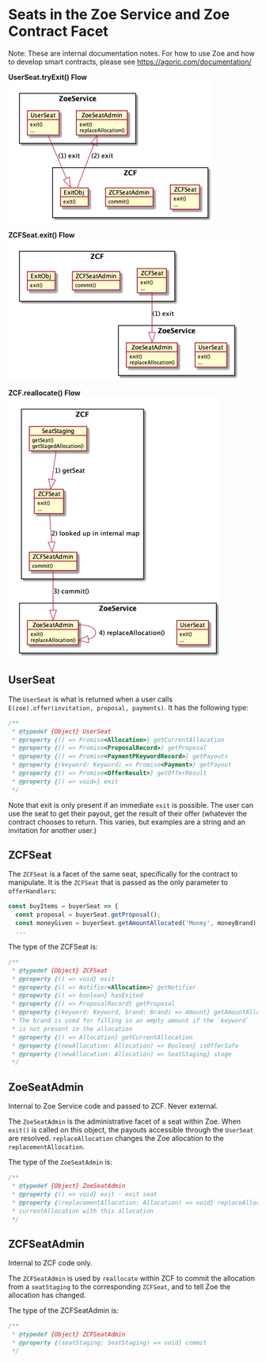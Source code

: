 # Seats in the Zoe Service and Zoe Contract Facet

Note: These are internal documentation notes. For how to use Zoe and
how to develop smart contracts, please see
https://agoric.com/documentation/


__UserSeat.tryExit() Flow__
![UserSeat Exit Flow](./user-seat-exit-flow.png)

__ZCFSeat.exit() Flow__
![ZCFSeat Exit Flow](./zcf-seat-exit-flow.png)

__ZCF.reallocate() Flow__
![ZCF Reallocate Flow](./zcf-reallocate-flow.png)


## UserSeat 

The `UserSeat` is what is returned when a user calls
`E(zoe).offer(invitation, proposal, payments)`. It has the following
type:

```js
/**
 * @typedef {Object} UserSeat
 * @property {() => Promise<Allocation>} getCurrentAllocation
 * @property {() => Promise<ProposalRecord>} getProposal
 * @property {() => Promise<PaymentPKeywordRecord>} getPayouts
 * @property {(keyword: Keyword) => Promise<Payment>} getPayout
 * @property {() => Promise<OfferResult>} getOfferResult
 * @property {() => void=} exit
 */
```

Note that exit is only present if an immediate `exit` is possible. The
user can use the seat to get their payout, get the result of their
offer (whatever the contract chooses to return. This varies, but
examples are a string and an invitation for another user.)

## ZCFSeat

The `ZCFSeat` is a facet of the same seat, specifically for the
contract to manipulate. It is the `ZCFSeat` that is passed as the only
parameter to `offerHandlers`:

```js
const buyItems = buyerSeat => {
  const proposal = buyerSeat.getProposal();
  const moneyGiven = buyerSeat.getAmountAllocated('Money', moneyBrand);
  ...
```
The type of the ZCFSeat is:

```js
/**
 * @typedef {Object} ZCFSeat
 * @property {() => void} exit
 * @property {() => Notifier<Allocation>} getNotifier
 * @property {() => boolean} hasExited
 * @property {() => ProposalRecord} getProposal
 * @property {(keyword: Keyword, brand: Brand) => Amount} getAmountAllocated
 * The brand is used for filling in an empty amount if the `keyword`
 * is not present in the allocation
 * @property {() => Allocation} getCurrentAllocation
 * @property {(newAllocation: Allocation) => Boolean} isOfferSafe
 * @property {(newAllocation: Allocation) => SeatStaging} stage
 */
 ```

## ZoeSeatAdmin

Internal to Zoe Service code and passed to ZCF. Never external.

The `ZoeSeatAdmin` is the administrative facet of a seat within Zoe.
When `exit()` is called on this object, the payouts accessible through
the `UserSeat` are resolved. `replaceAllocation` changes the Zoe
allocation to the `replacementAllocation`.

The type of the `ZoeSeatAdmin` is:

```js
/**
 * @typedef {Object} ZoeSeatAdmin
 * @property {() => void} exit - exit seat
 * @property {(replacementAllocation: Allocation) => void} replaceAllocation - replace the
 * currentAllocation with this allocation
 */
 ```

## ZCFSeatAdmin

Internal to ZCF code only. 

The `ZCFSeatAdmin` is used by `reallocate` within ZCF to commit the
allocation from a `seatStaging` to the corresponding `ZCFSeat`, and
to tell Zoe the allocation has changed.

The type of the ZCFSeatAdmin is:

```js
/**
 * @typedef {Object} ZCFSeatAdmin
 * @property {(seatStaging: SeatStaging) => void} commit
 */
 ```